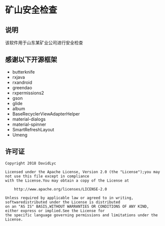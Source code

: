 # 矿山安全检查
## 说明
该软件用于山东某矿业公司进行安全检查
## 感谢以下开源框架
* butterknife
* rxjava
* rxandroid
* greendao
* rxpermissions2
* gson
* glide
* album
* BaseRecyclerViewAdapterHelper
* material-dialogs
* material-spinner
* SmartRefreshLayout
* Umeng
## 许可证
    Copyright 2018 DavidLyc
    
    Licensed under the Apache License, Version 2.0 (the "License");you may not use this file except in compliance
    with the License.You may obtain a copy of the License at
    
        http://www.apache.org/licenses/LICENSE-2.0
        
    Unless required by applicable law or agreed to in writing, softwaredistributed under the License is distributed
    on an "AS IS" BASIS,WITHOUT WARRANTIES OR CONDITIONS OF ANY KIND, either express or implied.See the License for 
    the specific language governing permissions and limitations under the License.
